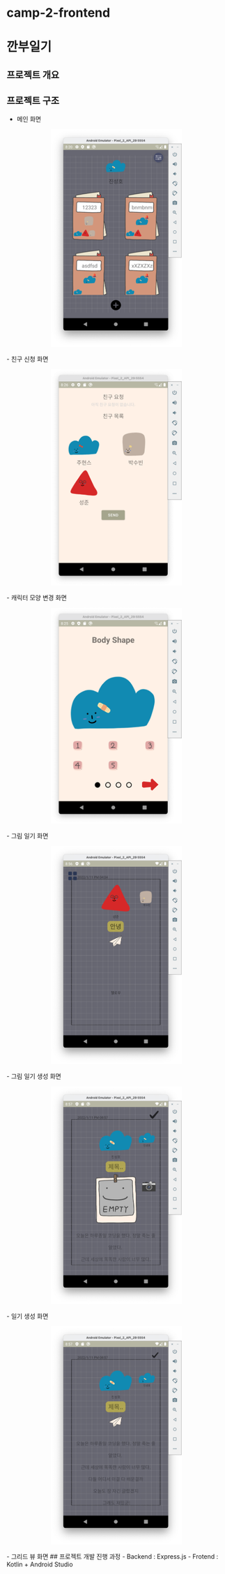 # camp-2-frontend
# 깐부일기
## 프로젝트 개요
## 프로젝트 구조
  - 메인 화면
  <p align="center"><img src ="./images/메인화면.png" width = "300" height="" ></p>
  - 친구 신청 화면
  <p align="center"><img src ="./images/친구.png" width = "300" height="" ></p>
  - 캐릭터 모양 변경 화면
  <p align="center"><img src ="./images/정보변경.png" width = "300" height="" ></p>
  - 그림 일기 화면
  <p align="center"><img src ="./images/그림일기.png" width = "300" height="" ></p>
  - 그림 일기 생성 화면
  <p align="center"><img src ="./images/그림일기생성.png" width = "300" height="" ></p>
  - 일기 생성 화면
  <p align="center"><img src ="./images/일기생성.png" width = "300" height="" ></p>
  - 그리드 뷰 화면 
## 프로젝트 개발 진행 과정
  - Backend : Express.js
  - Frotend : Kotlin + Android Studio
